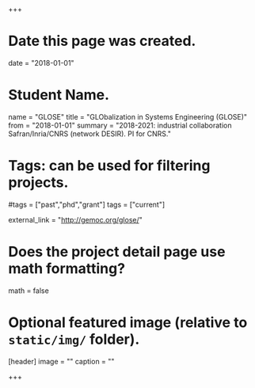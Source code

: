 +++
# Date this page was created.
date = "2018-01-01"

# Student Name.
name = "GLOSE"
title = "GLObalization in Systems Engineering (GLOSE)"
from = "2018-01-01"
summary = "2018-2021: industrial collaboration Safran/Inria/CNRS (network DESIR). PI for CNRS."

# Tags: can be used for filtering projects.
#tags = ["past","phd","grant"]
tags = ["current"]

external_link = "http://gemoc.org/glose/"

# Does the project detail page use math formatting?
math = false

# Optional featured image (relative to `static/img/` folder).
[header]
image = ""
caption = ""

+++

